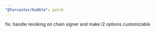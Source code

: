```yaml
---
"@farcaster/hubble": patch
---
```


fix: handle revoking on chain signer and make l2 options customizable
